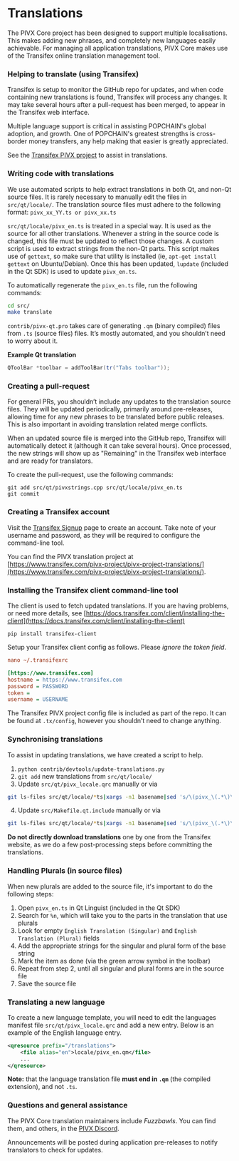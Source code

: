 Translations
============

The PIVX Core project has been designed to support multiple localisations. This makes adding new phrases, and completely new languages easily achievable. For managing all application translations, PIVX Core makes use of the Transifex online translation management tool.

### Helping to translate (using Transifex)
Transifex is setup to monitor the GitHub repo for updates, and when code containing new translations is found, Transifex will process any changes. It may take several hours after a pull-request has been merged, to appear in the Transifex web interface.

Multiple language support is critical in assisting POPCHAIN's global adoption, and growth. One of POPCHAIN's greatest strengths is cross-border money transfers, any help making that easier is greatly appreciated.

See the [Transifex PIVX project](https://www.transifex.com/pivx-project/pivx-project-translations/) to assist in translations.

### Writing code with translations
We use automated scripts to help extract translations in both Qt, and non-Qt source files. It is rarely necessary to manually edit the files in `src/qt/locale/`. The translation source files must adhere to the following format:
`pivx_xx_YY.ts or pivx_xx.ts`

`src/qt/locale/pivx_en.ts` is treated in a special way. It is used as the source for all other translations. Whenever a string in the source code is changed, this file must be updated to reflect those changes. A custom script is used to extract strings from the non-Qt parts. This script makes use of `gettext`, so make sure that utility is installed (ie, `apt-get install gettext` on Ubuntu/Debian). Once this has been updated, `lupdate` (included in the Qt SDK) is used to update `pivx_en.ts`.

To automatically regenerate the `pivx_en.ts` file, run the following commands:
```sh
cd src/
make translate
```

`contrib/pivx-qt.pro` takes care of generating `.qm` (binary compiled) files from `.ts` (source files) files. It’s mostly automated, and you shouldn’t need to worry about it.

**Example Qt translation**
```cpp
QToolBar *toolbar = addToolBar(tr("Tabs toolbar"));
```

### Creating a pull-request
For general PRs, you shouldn’t include any updates to the translation source files. They will be updated periodically, primarily around pre-releases, allowing time for any new phrases to be translated before public releases. This is also important in avoiding translation related merge conflicts.

When an updated source file is merged into the GitHub repo, Transifex will automatically detect it (although it can take several hours). Once processed, the new strings will show up as "Remaining" in the Transifex web interface and are ready for translators.

To create the pull-request, use the following commands:
```
git add src/qt/pivxstrings.cpp src/qt/locale/pivx_en.ts
git commit
```

### Creating a Transifex account
Visit the [Transifex Signup](https://www.transifex.com/signup/) page to create an account. Take note of your username and password, as they will be required to configure the command-line tool.

You can find the PIVX translation project at [https://www.transifex.com/pivx-project/pivx-project-translations/](https://www.transifex.com/pivx-project/pivx-project-translations/).

### Installing the Transifex client command-line tool
The client is used to fetch updated translations. If you are having problems, or need more details, see [https://docs.transifex.com/client/installing-the-client](https://docs.transifex.com/client/installing-the-client)

`pip install transifex-client`

Setup your Transifex client config as follows. Please *ignore the token field*.

```ini
nano ~/.transifexrc

[https://www.transifex.com]
hostname = https://www.transifex.com
password = PASSWORD
token =
username = USERNAME
```

The Transifex PIVX project config file is included as part of the repo. It can be found at `.tx/config`, however you shouldn’t need to change anything.

### Synchronising translations
To assist in updating translations, we have created a script to help.

1. `python contrib/devtools/update-translations.py`
2. `git add` new translations from `src/qt/locale/`
3. Update `src/qt/pivx_locale.qrc` manually or via
```bash
git ls-files src/qt/locale/*ts|xargs -n1 basename|sed 's/\(pivx_\(.*\)\).ts/<file alias="\2">locale\/\1.qm<\/file>/'
```
4. Update `src/Makefile.qt.include` manually or via
```bash
git ls-files src/qt/locale/*ts|xargs -n1 basename|sed 's/\(pivx_\(.*\)\).ts/  qt\/locale\/\1.ts \\/'
```

**Do not directly download translations** one by one from the Transifex website, as we do a few post-processing steps before committing the translations.

### Handling Plurals (in source files)
When new plurals are added to the source file, it's important to do the following steps:

1. Open `pivx_en.ts` in Qt Linguist (included in the Qt SDK)
2. Search for `%n`, which will take you to the parts in the translation that use plurals
3. Look for empty `English Translation (Singular)` and `English Translation (Plural)` fields
4. Add the appropriate strings for the singular and plural form of the base string
5. Mark the item as done (via the green arrow symbol in the toolbar)
6. Repeat from step 2, until all singular and plural forms are in the source file
7. Save the source file

### Translating a new language
To create a new language template, you will need to edit the languages manifest file `src/qt/pivx_locale.qrc` and add a new entry. Below is an example of the English language entry.

```xml
<qresource prefix="/translations">
    <file alias="en">locale/pivx_en.qm</file>
    ...
</qresource>
```

**Note:** that the language translation file **must end in `.qm`** (the compiled extension), and not `.ts`.

### Questions and general assistance
The PIVX Core translation maintainers include *Fuzzbawls*. You can find them, and others, in the [PIVX Discord](https://discord.pivx.org).

Announcements will be posted during application pre-releases to notify translators to check for updates.
